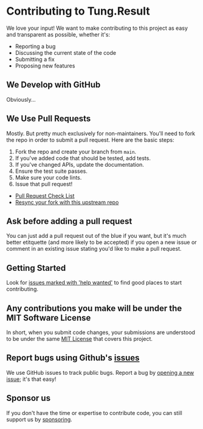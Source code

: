 # Contributing to Tung.Result

We love your input! We want to make contributing to this project as easy and transparent as possible, whether it's:

- Reporting a bug
- Discussing the current state of the code
- Submitting a fix
- Proposing new features

## We Develop with GitHub

Obviously...

## We Use Pull Requests

Mostly. But pretty much exclusively for non-maintainers. You'll need to fork the repo in order to submit a pull request. Here are the basic steps:

1. Fork the repo and create your branch from `main`.
2. If you've added code that should be tested, add tests.
3. If you've changed APIs, update the documentation.
4. Ensure the test suite passes.
5. Make sure your code lints.
6. Issue that pull request!

- [Pull Request Check List](https://tung-md.com/github-pull-request-checklist/)
- [Resync your fork with this upstream repo](https://tung-md.com/syncing-a-fork-of-a-github-repository-with-upstream/)

## Ask before adding a pull request

You can just add a pull request out of the blue if you want, but it's much better etitquette (and more likely to be accepted) if you open a new issue or comment in an existing issue stating you'd like to make a pull request.

## Getting Started

Look for [issues marked with 'help wanted'](https://github.com/tung-md/Result/issues?q=is%3Aissue+is%3Aopen+label%3A%22help+wanted%22) to find good places to start contributing.

## Any contributions you make will be under the MIT Software License

In short, when you submit code changes, your submissions are understood to be under the same [MIT License](http://choosealicense.com/licenses/mit/) that covers this project.

## Report bugs using Github's [issues](https://github.com/tung-md/Result/issues)

We use GitHub issues to track public bugs. Report a bug by [opening a new issue](https://github.com/tung-md/Result/issues/new/choose); it's that easy!

## Sponsor us

If you don't have the time or expertise to contribute code, you can still support us by [sponsoring](https://github.com/sponsors/tung-md).
